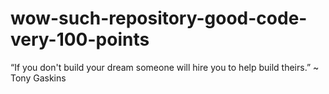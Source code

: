 # wow-such-repository-good-code-very-100-points
“If you don't build your dream someone will hire you to help build theirs.”  ~ Tony Gaskins

